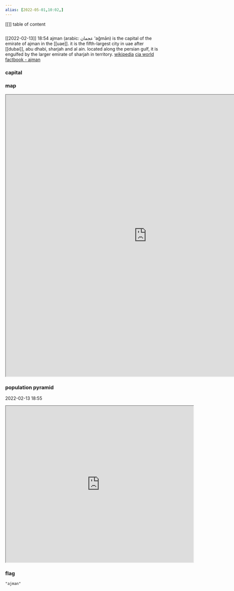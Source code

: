 ```yaml
---
alias: [2022-05-01,10:02,]
---
```

[[]]
table of content
```toc
```
[[2022-02-13]] 18:54
ajman (arabic: عجمان 'aǧmān) is the capital of the emirate of ajman in the [[uae]]. it is the fifth-largest city in uae after [[dubai]], abu dhabi, sharjah and al ain. located along the persian gulf, it is engulfed by the larger emirate of sharjah in territory.
[wikipedia](https://en.wikipedia.org/wiki/ajman)
[cia world factbook - ajman](https://www.cia.gov/the-world-factbook/countries/ajman)
### capital

### map
<iframe src="https://duckduckgo.com/?t=ffab&q=ajman&ia=web&iaxm=about" width="900" height="900" ></iframe>

### population pyramid

2022-02-13 18:55

<iframe src="https://www.populationpyramid.net/ajman/2019/" width="600" height="500" ></iframe>

### flag

```query
"ajman"
```